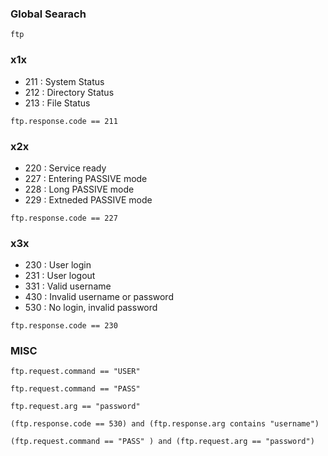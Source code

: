 ### Global Searach
```
ftp
```
### x1x
- 211 : System Status
- 212 : Directory Status
- 213 : File Status
```
ftp.response.code == 211 
```

### x2x
- 220 : Service ready
- 227 : Entering PASSIVE mode
- 228 : Long PASSIVE mode
- 229 : Extneded PASSIVE mode
```
ftp.response.code == 227
```
### x3x
- 230 : User login
- 231 : User logout
- 331 : Valid username
- 430 : Invalid username or password
- 530 : No login, invalid password
```
ftp.response.code == 230
```
### MISC
```
ftp.request.command == "USER"
```
```
ftp.request.command == "PASS"
```
```
ftp.request.arg == "password"
```
```
(ftp.response.code == 530) and (ftp.response.arg contains "username")
```
```
(ftp.request.command == "PASS" ) and (ftp.request.arg == "password")
```
